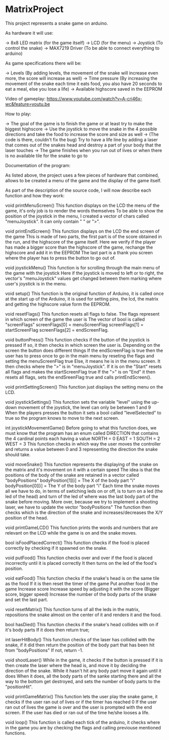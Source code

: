 # MatrixProject

This project represents a snake game on arduino.

As hardware it will use:

-> 8x8 LED matrix (for the game itself)
-> LCD (for the menu)
-> Joystick (To control the snake)
-> MAX7219 Driver (To be able to connect everything to arduino)

As game specifications there will be:

-> Levels (By adding levels, the movement of the snake will increase even more, the score will increase as well)
-> Time pressure (By increasing the movement of the snake each time it eats food, you also have 20 seconds to eat a meal, else you lose a life)
-> Available highscore saved in the EEPROM

Video of gameplay:
https://www.youtube.com/watch?v=A-cri46x-wc&feature=youtu.be

How to play:

-> The goal of the game is to finish the game or at least try to make the biggest highscore
-> Use the joystick to move the snake in the 4 possible directions and take the food to increase the score and size as well
-> (The code is there, couldn't fix the bug) Try to have a life line by adding a laser that comes out of the snakes head and destroy a part of your body that the laser touches
-> The game finishes when you run out of lives or when there is no available tile for the snake to go to



Documentation of the program:

As listed above, the project uses a few pieces of hardware that combined, allows to be created a menu of the game and the display of the game itself.

As part of the description of the source code, I will now describe each function and how they work:

void printMenuScreen()
This function displays on the LCD the menu of the game, it's only job is to render the words themselves
To be able to show the position of the joystick in the menu, I created a vector of chars called "menuJoystick". It can only contain " " or ">".

void printEndScreen()
This function displays on the LCD the end screen of the game
This is made of two parts, the first part is of the score obtained in the run, and the highscore of the game itself. Here we verify if the player has made a bigger score than the highscore of the game, rechange the highscore and add it in the EEPROM
The last part is a thank you screen where the player has to press the button to go out of.

void joystickMenu()
This function is for scrolling through the main menu of the game with the joystick
Here if the joystick is moved to left or to right, the vector's "menuJoystick" values get changed between them marking where user's joystick is in the menu.

void setup()
This function is the original function of Arduino, it is called once at the start up of the Arduino, it is used for setting pins, the lcd, the matrix and getting the highscore value form the EEPROM.

void resetFlags()
This function resets all flags to false.
The flags represent in which screen of the game the user is
The vector of bool is called "screenFlags"
screenFlags[0] = menuScreenFlag
screenFlags[1] = startScreenFlag
screenFlags[2] = endScreenFlag.

void buttonPress()
This function checks if the button of the joystick is pressed
If so, it then checks in which screen the user is. Depending on the screen the button does different things
If the endScreenFlag is true then the user has to press once to go in the main menu by reseting the flags and setting the menuScreenFlag true
Else, it means he is in the menu screen. It then checks where the ">" is in "menuJoystick". If it is on the "Start" resets all flags and makes the startScreenFlag true
If the ">" is on "End" it then resets all flags, sets the endSreenFlag true and calls printEndScreen().

void printSettingScreen()
This function just displays the setting menu on the LCD.

void joystickSettings()
This function sets the variable "level" using the up-down movement of the joystick, the level can only be between 1 and 9
When the players presses the button it sets a bool called "levelSelected" to true so the program knows to move to the next screen.

int joystickMovementGame()
Before going to what this function does, we must know that the program has an enum called DIRECTION that contains the 4 cardinal points each having a value
NORTH = 0
EAST = 1
SOUTH = 2
WEST = 3
This function checks in which way the user moves the controller and returns a value between 0 and 3 representing the direction the snake should take.

void moveSnake()
This function represents the displaying of the snake on the matrix and it's movement on it with a certain speed
The idea is that the positions of the body of the snake are retained in a vector called "bodyPositions"
bodyPosition[1][i] = The X of the body part "i"
bodyPosition[0][i] = The Y of the body part "i"
Each time the snake moves all we have to do, in terms of swtiching leds on or off, is to turn on a led (the led of the head) and turn of the led of where was the last body part of the snake before moving.
More over, because we try to implement a shooting laser, we have to update the vector "bodyPositions"
The function then checks which is the direction of the snake and increases/decreases the X/Y position of the head.

void printGameLCD()
This function prints the words and numbers that are relevant on the LCD while the game is on and the snake moves.

bool isFoodPlacedCorrect()
This function checks if the food is placed correctly by checking if it spawned on the snake. 

void putFood()
This function checks over and over if the food is placed incorrectly until it is placed correctly
It then turns on the led of the food's position.

void eatFood()
This function checks if the snake's head is on the same tile as the food
If it is then reset the timer of the game
Put another food in the game
Increase score
Increase speed by adjusting it with the score (Bigger score, bigger speed)
Increase the number of the body parts of the snake and set the last part.

void resetMatrix()
This function turns of all the leds in the matrix, repositions the snake almost on the center of it and renders it and the food.

bool hasDied()
This function checks if the snake's head collides with on if it's body parts
If it does then return true;

int laserHitBody()
This function checks of the laser has collided with the snake, if it did then return the position of the body part that has been hit from "bodyPositions"
If not, return -1.

void shootLaser()
While in the game, it checks if the button is pressed
If it is then create the laser where the head is, and move it by deciding the direction of the snake.
While it hasn't hit any body part move it again until it does
When it does, all the body parts of the sanke starting there and all the way to the bottom get destroyed, and sets the number of body parts to the "positionHit".

void printGameMatrix()
This function lets the user play the snake game, it checks if the user ran out of lives or if the timer has reached 0
If the user ran out of lives the game is over and the user is prompted with the end screen.
If the user has died or ran out of the time he/she looses a life.

void loop()
This function is called each tick of the arduino, it checks where in the game you are by checking the flags and calling previouse mentioned functions.
